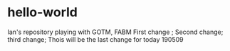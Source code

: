 # hello-world
Ian's repository playing with GOTM, FABM
First change
; Second change;
third change;
Thois will be the last change for today 190509
